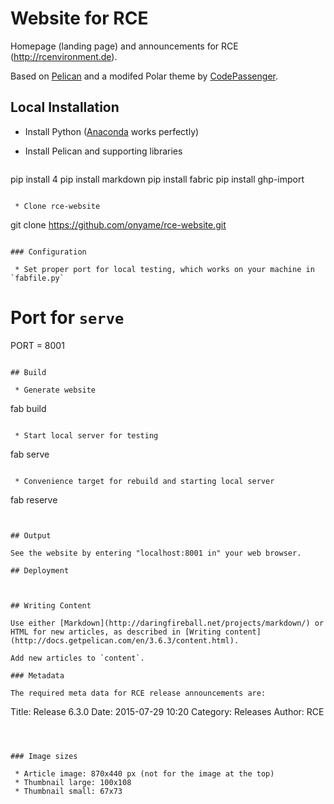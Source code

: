 # Website for RCE

Homepage (landing page) and announcements for RCE (http://rcenvironment.de).

Based on [Pelican](http://blog.getpelican.com/) and a modifed Polar theme by [CodePassenger](http://www.codepassenger.com/).

## Local Installation

* Install Python ([Anaconda](https://store.continuum.io/cshop/anaconda/) works perfectly)

* Install Pelican and supporting libraries

  ```
pip install 4
pip install markdown
pip install fabric
pip install ghp-import
```

 * Clone rce-website

  ```
git clone https://github.com/onyame/rce-website.git
```

### Configuration

 * Set proper port for local testing, which works on your machine in `fabfile.py`

  ```
# Port for `serve`
PORT = 8001
```

## Build 

 * Generate website 
  ```
fab build
```

 * Start local server for testing
  ```
fab serve
```

 * Convenience target for rebuild and starting local server
  ```
fab reserve
```


## Output

See the website by entering "localhost:8001 in" your web browser.

## Deployment



## Writing Content

Use either [Markdown](http://daringfireball.net/projects/markdown/) or HTML for new articles, as described in [Writing content](http://docs.getpelican.com/en/3.6.3/content.html).

Add new articles to `content`.

### Metadata

The required meta data for RCE release announcements are:
```
Title: Release 6.3.0 
Date: 2015-07-29 10:20
Category: Releases
Author: RCE
```



### Image sizes

 * Article image: 870x440 px (not for the image at the top)
 * Thumbnail large: 100x108
 * Thumbnail small: 67x73


